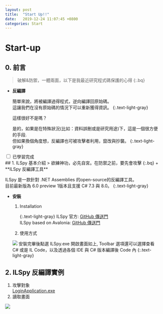 ```yaml
---
layout: post
title:  "Start Up!!"
date:   2019-12-24 11:07:45 +0800
categories: Start
---
```


# <i class="fa fa-book fa-fw"></i>Start-up

##  0. 前言 

> 破解&防禦，一體兩面，以下是我最近研究程式碼保護的心得
{:.bq}
+ **反編譯**

  簡單來說，將被編譯過得程式，逆向編譯回原始碼。  
  這讓我們在沒有原始碼的情況下可以重新獲得資訊。
  {:.text-light-gray}

  這樣很好不是嗎？

  是的，如果是在特殊狀況(比如：資料誤刪或是研究用途)下，這是一個很方便的手段.  
  但如果換個角度想，反編譯也可被攻擊者利用，竄改與抄襲。
  {:.text-light-gray}
<div class="form-check">
    <input type="checkbox" class="form-check-input" id="exampleCheck1">
    <label class="form-check-label" for="exampleCheck1">已學習完成</label>
</div>
## 1. ILSpy 基本介紹
> 欲練神功，必先自宮。在防禦之前，要先會攻擊
{:.bq}  
+ **ILSpy 反編譯工具**

  ILSpy 是一款針對 .NET Assemblies 的open-source的反編譯工具。  
  目前最新版為 6.0 preview 1版本且支援 C# 7.3 與 8.0。
  {:.text-light-gray}

+ **安裝**
  1. Installation  

      {:.text-light-gray}
      ILSpy 官方: [GitHub 傳送門](https://github.com/icsharpcode/ILSpy/releases)  
      ILSpy based on Avalonia: [GitHub 傳送門](https://github.com/icsharpcode/AvaloniaILSpy/releases)

  2. 使用方式  
    <img class="imgb" src="{{ site.url }}/assets/img/s1.png">   
    安裝完畢後點選 ILSpy.exe 開啟畫面如上,
    Toolbar 選項還可以選擇查看 C# 或是 IL Code，以及透過各個 IDE 與 C# 版本編譯後 Code 內
    {:.text-light-gray}
      
## 2. ILSpy 反編譯實例
  1. 攻擊對象   
      [LoginApplication.exe](https://drive.google.com/open?id=1SM7VjnNJ9kl1Ik889S-dhut7vd2W2yDZ)  
  2. 讀取畫面  
  <img class="imgb" src="{{ site.url }}/assets/img/s2.png"> 
